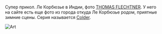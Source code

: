 ---
---
Супер прикол. Ле Корбюзье в Индии, фото [THOMAS FLECHTNER](https://www.thomasflechtner.com/works/chandigarh).
У него на сайте есть еще фото из города откуда Ле Корбюзье родом, приятные зимние сцены. Серия называется [Colder](https://www.thomasflechtner.com/works/colder).

![Art]({{site.url}}/assets/images/13_Colder.jpg)